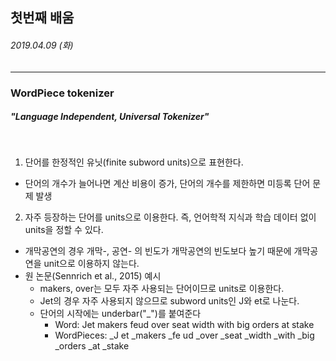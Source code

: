 ## 첫번째 배움
###### 2019.04.09 (화)
-----

### WordPiece tokenizer
##### "Language Independent, Universal Tokenizer" 

<br>

1. 단어를 한정적인 유닛(finite subword units)으로 표현한다.
  * 단어의 개수가 늘어나면 계산 비용이 증가, 단어의 개수를 제한하면 미등록 단어 문제 발생

2. 자주 등장하는 단어를 units으로 이용한다. 즉, 언어학적 지식과 학습 데이터 없이 units을 정할 수 있다.
  * 개막공연의 경우 개막-, 공연- 의 빈도가 개막공연의 빈도보다 높기 때문에 개막공연을 unit으로 이용하지 않는다.
  * 원 논문(Sennrich et al., 2015) 예시
    + makers, over는 모두 자주 사용되는 단어이므로 units로 이용한다.
    + Jet의 경우 자주 사용되지 않으므로 subword units인 J와 et로 나눈다.
    + 단어의 시작에는 underbar("\_")를 붙여준다 
      - Word: Jet makers feud over seat width with big orders at stake 
      - WordPieces: \_J et \_makers \_fe ud \_over \_seat \_width \_with \_big \_orders \_at \_stake
    
